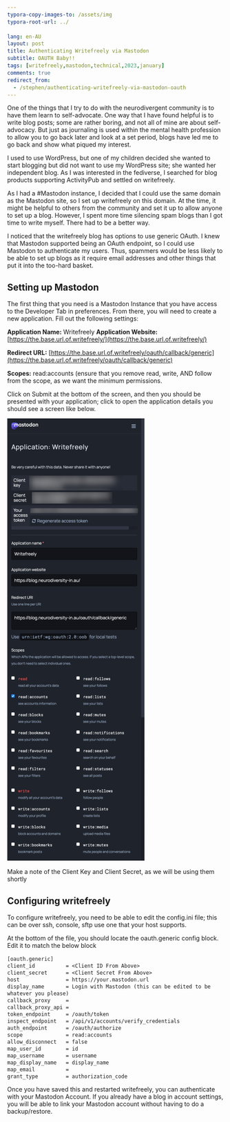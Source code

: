 ```yaml
---
typora-copy-images-to: /assets/img
typora-root-url: ../

lang: en-AU
layout: post
title: Authenticating Writefreely via Mastodon
subtitle: OAUTH Baby!!
tags: [writefreely,mastodon,technical,2023,january]
comments: true
redirect_from:
  - /stephen/authenticating-writefreely-via-mastodon-oauth
---
```


One of the things that I try to do with the neurodivergent community is to have them learn to self-advocate. One way that I have found helpful is to write blog posts; some are rather boring, and not all of mine are about self-advocacy. But just as journaling is used within the mental health profession to allow you to go back later and look at a set period, blogs have led me to go back and show what piqued my interest.

I used to use WordPress, but one of my children decided she wanted to start blogging but did not want to use my WordPress site; she wanted her independent blog. As I was interested in the fediverse, I searched for blog products supporting ActivityPub and settled on writefreely.

As I had a #Mastodon instance, I decided that I could use the same domain as the Mastodon site, so I set up writefreely on this domain. At the time, it might be helpful to others from the community and set it up to allow anyone to set up a blog. However, I spent more time silencing spam blogs than I got time to write myself. There had to be a better way.

I noticed that the writefreely blog has options to use generic OAuth. I knew that Mastodon supported being an OAuth endpoint, so I could use Mastodon to authenticate my users. Thus, spammers would be less likely to be able to set up blogs as it require email addresses and other things that put it into the too-hard basket.

## Setting up Mastodon

The first thing that you need is a Mastodon Instance that you have access to the Developer Tab in preferences. From there, you will need to create a new application. Fill out the following settings:

**Application Name:**  Writefreely **Application Website:** [https://the.base.url.of.writefreely/](https://the.base.url.of.writefreely/) 

**Redirect URL:** [https://the.base.url.of.writefreely/oauth/callback/generic](https://the.base.url.of.writefreely/oauth/callback/generic) 

**Scopes:** read:accounts (ensure that you remove read, write, AND follow from the scope, as we want the minimum permissions.

Click on Submit at the bottom of the screen, and then you should be presented with your application; click to open the application details you should see a screen like below.



![Screencapture of Mastodon OAuth Configuration Screen](../assets/img/f1fb567e21671b2255b1fb61fb68-6668874.png)

Make a note of the Client Key and Client Secret, as we will be using them shortly

## Configuring writefreely

To configure writefreely, you need to be able to edit the config.ini file; this can be over ssh, console, sftp use one that your host supports.

At the bottom of the file, you should locate the oauth.generic config block. Edit it to match the below block

```
[oauth.generic]
client_id          = <Client ID From Above>
client_secret      = <Client Secret From Above>
host               = https://your.mastodon.url
display_name       = Login with Mastodon (this can be edited to be whatever you please)
callback_proxy     = 
callback_proxy_api =
token_endpoint     = /oauth/token
inspect_endpoint   = /api/v1/accounts/verify_credentials
auth_endpoint      = /oauth/authorize
scope              = read:accounts
allow_disconnect   = false
map_user_id        = id
map_username       = username
map_display_name   = display_name
map_email          =
grant_type         = authorization_code
```

Once you have saved this and restarted writefreely, you can authenticate with your Mastodon Account. If you already have a blog in account settings, you will be able to link your Mastodon account without having to do a backup/restore.
